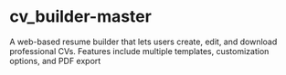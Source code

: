 # cv_builder-master
A web-based resume builder that lets users create, edit, and download professional CVs. Features include multiple templates, customization options, and PDF export
